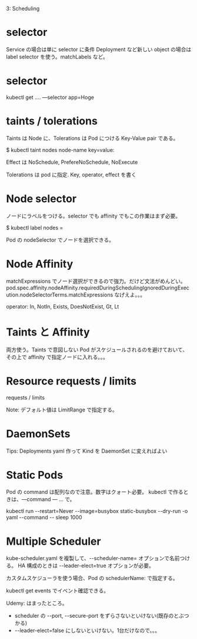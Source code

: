 3: Scheduling

# selector

Service の場合は単に selector に条件
Deployment など新しい object の場合は label selector を使う。matchLabels など。

# selector
kubectl get …. —selector app=Hoge

# taints / tolerations

Taints は Node に、Tolerations は Pod につける
Key-Value pair である。

$ kubectl taint nodes node-name key=value:<effect>

Effect は NoSchedule, PrefereNoSchedule, NoExecute

Tolerations は pod に指定. Key, operator, effect を書く

# Node selector

ノードにラベルをつける。selector でも affinity でもこの作業はまず必要。

$ kubectl label nodes <node-name> <key>=<value>

Pod の nodeSelector でノードを選択できる。

# Node Affinity

matchExpressions でノード選択ができるので強力。だけど文法がめんどい。
pod.spec.affinity.nodeAffinity.requiredDuringSchedulingIgnoredDuringExecution.nodeSelectorTerms.matchExpressions
なげえよ。。。

operator: In, NotIn, Exists, DoesNotExist, Gt, Lt

# Taints と Affinity

両方使う。Taints で意図しない Pod がスケジュールされるのを避けておいて、その上で affinity で指定ノードに入れる。。。

# Resource requests / limits

requests / limits

Note: デフォルト値は LimitRange で指定する。

# DaemonSets

Tips: Deployments yaml 作って Kind を DaemonSet に変えればよい

# Static Pods

Pod の command は配列なので注意。数字はクォート必要。
kubectl で作るときは、—command — … で。

kubectl run --restart=Never --image=busybox static-busybox --dry-run -o yaml --command -- sleep 1000

# Multiple Scheduler

kube-scheduler.yaml を複製して、--scheduler-name= オプションで名前つける。
HA 構成のときは  --leader-elect=true オプションが必要。

カスタムスケジューラを使う場合、Pod の schedulerName: で指定する。

kubectl get events でイベント確認できる。

Udemy: はまったところ。
- scheduler の --port, --secure-port をずらさないといけない(既存のとぶつかる)
- --leader-elect=false にしないといけない。1台だけなので。。。

